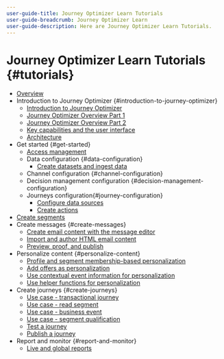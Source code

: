 ```yaml
---
user-guide-title: Journey Optimizer Learn Tutorials
user-guide-breadcrumb: Journey Optimizer Learn
user-guide-description: Here are Journey Optimizer Learn Tutorials.
---
```


# Journey Optimizer Learn Tutorials {#tutorials}

+ [Overview](/help/overview.md)
+ Introduction to Journey Optimizer {#introduction-to-journey-optimizer}
  + [Introduction to Journey Optimizer](/help/introduction/introduction.md)
  + [Journey Optimizer Overview Part 1](/help/introduction/journey-optimizer-overview-part-1.md)
  + [Journey Optimizer Overview Part 2](/help/introduction/journey-optimizer-overview-part-2.md)
  + [Key capabilities and the user interface](/help/introduction/key-capabilities-and-user-interface.md)
  + [Architecture](/help/introduction/architecture.md)
+ Get started {#get-started}
  + [Access management](/help/set-up-access/access-management.md)
  + Data configuration {#data-configuration}
    + [Create datasets and ingest data](/help/set-up-data/create-datasets-and-ingest-data.md)
  + Channel configuration {#channel-configuration}
  + Decision management configuration {#decision-management-configuration}
  + Journeys configuration{#journey-configuration}
    + [Configure data sources](/help/set-up-journeys/configure-data-sources.md)
    + [Create actions](/help/set-up-journeys/create-actions.md)
+ [Create segments](/help/set-up-resources/create-segments.md)
+ Create messages {#create-messages}
  + [Create email content with the message editor](/help/create-messages/create-email-content-with-the-message-editor.md)
  + [Import and author HTML email content](/help/create-messages/import-and-author-html-email-content.md)
  + [Preview, proof, and publish](/help/create-messages/preview-proof-and-publish.md)
+ Personalize content {#personalize-content}
  + [Profile and segment membership-based personalization](/help/personalize-content/profile-and-segment-membership-based-personalization.md)
  + [Add offers as personalization](/help/personalize-content/add-offer-decisioning-to-messages.md)
  + [Use contextual event information for personalization](/help/personalize-content/use-contextual-event-information-for-personalization.md)
  + [Use helper functions for personalization](/help/personalize-content/use-helper-functions-for-personalization.md)
+ Create journeys {#create-journeys}
  + [Use case - transactional journey](/help/create-journeys/use-case-transactional-journey.md)
  + [Use case - read segment](/help/create-journeys/use-case-read-segment.md)
  + [Use case - business event](/help/create-journeys/use-case-business-event.md)
  + [Use case - segment qualification](/help/create-journeys/use-case-read-segment-qualification.md)
  + [Test a journey](/help/create-journeys/test-a-journey.md)
  + [Publish a journey](/help/create-journeys/publish-a-journey.md)
+ Report and monitor {#report-and-monitor}
  + [Live and global reports](/help/report-and-monitor/live-and-global-reports.md)
